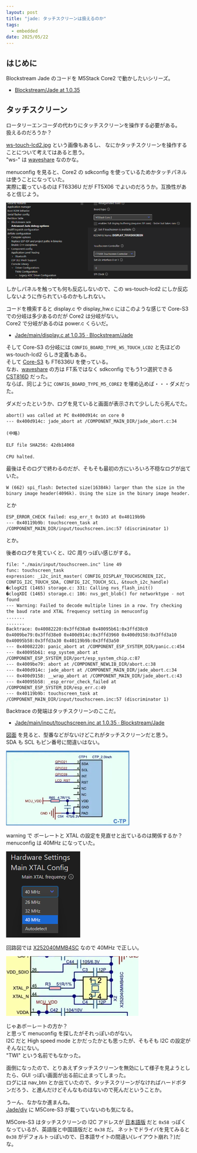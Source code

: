 ```yaml
---
layout: post
title: "jade: タッチスクリーンは扱えるのか"
tags:
  - embedded
date: 2025/05/22
---
```


## はじめに

Blockstream Jade のコードを M5Stack Core2 で動かしたいシリーズ。

* [Blockstream/Jade at 1.0.35](https://github.com/Blockstream/Jade/tree/1.0.35)

## タッチスクリーン

ロータリーエンコーダの代わりにタッチスクリーンを操作する必要がある。  
扱えるのだろうか？

[ws-touch-lcd2.jpg](https://github.com/Blockstream/Jade/blob/1.0.35/diy/img/ws-touch-lcd2.jpg) という画像もあるし、
なにかタッチスクリーンを操作することについて考えてはあると思う。  
"ws-" は [waveshare](https://github.com/Blockstream/Jade/blob/1.0.35/diy/README.md#waveshare-s3-touch-lcd-2) なのかな。

menuconfig を見ると、Core2 の sdkconfig を使っているためかタッチパネルは使うことになっていた。  
実際に載っているのは FT6336U だが FT5X06 でよいのだろうか。互換性があると信じよう。

![image](images/20250522a-1.png)

しかしパネルを触っても何も反応しないので、この ws-touch-lcd2 にしか反応しないように作られているのかもしれない。

コードを検索すると display.c や display_hw.c にはこのような感じで Core-S3 での分岐は多少あるのだが Core2 は分岐がない。  
Core2 で分岐があるのは power.c くらいだ。

* [Jade/main/display.c at 1.0.35 · Blockstream/Jade](https://github.com/Blockstream/Jade/blob/1.0.35/main/display.c#L186)

そして Core-S3 の分岐には `CONFIG_BOARD_TYPE_WS_TOUCH_LCD2` と先ほどの ws-touch-lcd2 らしき定義もある。  
そして [Core-S3]([CoreS3](https://docs.m5stack.com/ja/core/CoreS3)) も FT6336U を使っている。  
なお、[waveshare](https://github.com/Blockstream/Jade/blob/1.0.35/diy/README.md#waveshare-s3-touch-lcd-2) の方は FT系ではなく sdkconfig でもう1つ選択できる [CST816D](https://www.waveshare.com/product/esp32-s3-touch-lcd-2.htm) だった。  
ならば、同じように `CONFIG_BOARD_TYPE_M5_CORE2` を埋め込めば・・・ダメだった。

ダメだったというか、ログを見ていると画面が表示されて少ししたら死んでた。

```log
abort() was called at PC 0x400d914c on core 0
--- 0x400d914c: jade_abort at /COMPONENT_MAIN_DIR/jade_abort.c:34

(中略)

ELF file SHA256: 42db14068

CPU halted.
```

最後はそのログで終わるのだが、そもそも最初の方にいろいろ不穏なログが出ていた。

```log
W (662) spi_flash: Detected size(16384k) larger than the size in the binary image header(4096k). Using the size in the binary image header.
```

とか

```log
ESP_ERROR_CHECK failed: esp_err_t 0x103 at 0x40119b9b
--- 0x40119b9b: touchscreen_task at /COMPONENT_MAIN_DIR/input/touchscreen.inc:57 (discriminator 1)
```

とか。

後者のログを見ていくと、I2C 周りっぽい感じがする。

```log
file: "./main/input/touchscreen.inc" line 49
func: touchscreen_task
expression: _i2c_init_master( CONFIG_DISPLAY_TOUCHSCREEN_I2C, CONFIG_I2C_TOUCH_SDA, CONFIG_I2C_TOUCH_SCL, &touch_i2c_handle)
�clogX2I (1465) storage.c: 331: Calling nvs_flash_init()
�clogXDI (1465) storage.c: 186: nvs_get_blob() for networktype - not found
--- Warning: Failed to decode multiple lines in a row. Try checking the baud rate and XTAL frequency setting in menuconfig
.......
.......
Backtrace: 0x40082220:0x3ffd38a0 0x40095b61:0x3ffd38c0 0x4009be79:0x3ffd38e0 0x400d914c:0x3ffd3960 0x400d9158:0x3ffd3a10 0x40095b58:0x3ffd3a30 0x40119b9b:0x3ffd3a50
--- 0x40082220: panic_abort at /COMPONENT_ESP_SYSTEM_DIR/panic.c:454
--- 0x40095b61: esp_system_abort at /COMPONENT_ESP_SYSTEM_DIR/port/esp_system_chip.c:87
--- 0x4009be79: abort at /COMPONENT_NEWLIB_DIR/abort.c:38
--- 0x400d914c: jade_abort at /COMPONENT_MAIN_DIR/jade_abort.c:34
--- 0x400d9158: __wrap_abort at /COMPONENT_MAIN_DIR/jade_abort.c:43
--- 0x40095b58: _esp_error_check_failed at /COMPONENT_ESP_SYSTEM_DIR/esp_err.c:49
--- 0x40119b9b: touchscreen_task at /COMPONENT_MAIN_DIR/input/touchscreen.inc:57 (discriminator 1)
```

Backtrace の発端はタッチスクリーンのここだ。

* [Jade/main/input/touchscreen.inc at 1.0.35 · Blockstream/Jade](https://github.com/Blockstream/Jade/blob/1.0.35/main/input/touchscreen.inc#L57)

[図面](https://docs.m5stack.com/ja/core/core2) を見ると、型番などがないけどこれがタッチスクリーンだと思う。  
SDA も SCL もピン番号に間違いはない。

![image](images/20250522a-2.png)

warning で ボーレートと XTAL の設定を見直せと出ているのは関係するか？  
menuconfig は 40MHz になっていた。

![image](images/20250522a-3.png)

回路図では [X252040MMB4SC](https://jlcpcb.com/partdetail/344731-X252040MMB4SC/C371134) なので 40MHz で正しい。

![image](images/20250522a-4.png)

じゃあボーレートの方か？  
と思って menuconfig を探したがそれっぽいのがない。  
I2C だと High speed mode とかだったかとも思ったが、そもそも I2C の設定がそんなにない。  
"TWI" という名前でもなかった。

面倒になったので、とりあえずタッチスクリーンを無効にして様子を見ようとしたら、GUI っぽい画面が出る前に止まってしまった。  
ログには nav_btn とか出ていたので、タッチスクリーンがなければハードボタンだろう、と進んだけどそんなものはないので死んだということか。

うーん、なかなか進まんね。  
[Jade/diy](https://github.com/Blockstream/Jade/blob/1.0.35/diy/README.md) に M5Core-S3 が載っていないのも気になる。

M5Core-S3 はタッチスクリーンの I2C アドレスが [日本語版](https://docs.m5stack.com/ja/core/CoreS3) だと `0x58` っぽくなっているが、英語版と中国語版だと `0x38` だ。
ネットでドライバを見てみると `0x38` がデフォルトっぽいので、日本語サイトの間違い(レイアウト崩れ？)だな。
